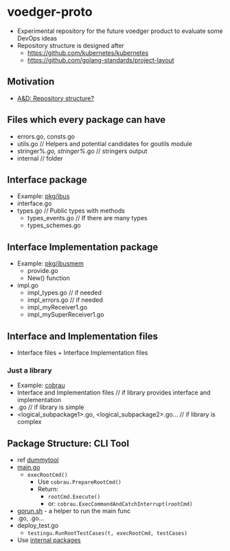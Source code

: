 # voedger-proto

- Experimental repository for the future voedger product to evaluate some DevOps ideas
- Repository structure is designed after 
  - https://github.com/kubernetes/kubernetes
  - https://github.com/golang-standards/project-layout

## Motivation

- [A&D: Repository structure?](https://dev.heeus.io/launchpad/#!26427)

## Files which every package can have

- errors.go, consts.go
- utils.go // Helpers and potential candidates for goutils module
- stringer%_<type1>.go, stringer%_<type2>.go // stringers output
- internal // folder

## Interface package

- Example: [pkg/ibus](pkg/ibus)
- interface.go
- types.go // Public types with methods
  - types_events.go // If there are many types
  - types_schemes.go

## Interface Implementation package
- Example: [pkg/ibusmem](pkg/ibusmem)
  - provide.go
  - New() function
- impl.go
  - impl_types.go // if needed
  - impl_errors.go // if needed
  - impl_myReceiver1.go
  - impl_mySuperReceiver1.go

## Interface and Implementation files

- Interface files + Interface Implementation files

### Just a library

- Example: [cobrau](staging/src/github.com/untillpro/goutils/cobrau)
- Interface and Implementation files // if library provides interface and implementation
- <package-name>.go // if library is simple
- <logical_subpackage1>.go, <logical_subpackage2>.go... // if library is complex


## Package Structure: CLI Tool

- ref [dummytool](cmd/dummytool)
- [main.go](cmd/dummytool/main.go)
  - `execRootCmd()`
    - Use `cobrau.PrepareRootCmd()`
    - Return:
      - `rootCmd.Execute()`
      - or: `cobrau.ExecCommandAndCatchInterrupt(rootCmd)`
- [gorun.sh](cmd/dummytool/gorun.sh) - a helper to run the main func
- <command1>.go, <command2>.go...
- deploy_test.go
  -  `testingu.RunRootTestCases(t, execRootCmd, testCases)`
- Use [internal packages](cmd/dummytool/internal)